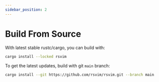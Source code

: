 ```yaml
---
sidebar_position: 2
---
```


# Build From Source

With latest stable rustc/cargo, you can build with:

```bash
cargo install --locked rsvim
```

To get the latest updates, build with git `main` branch:

```bash
cargo install --git https://github.com/rsvim/rsvim.git --branch main
```
